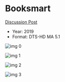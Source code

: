 # Booksmart

[Discussion Post](https://www.avsforum.com/threads/bass-eq-for-filtered-movies.2995212/post-58449456)

* Year: 2019
* Format: DTS-HD MA 5.1

![img 0](https://i.imgur.com/1U2jghq.jpg)

![img 1](https://i.imgur.com/QliUkLB.png)

![img 2](https://i.imgur.com/g2kUUM2.jpg)

![img 3](https://i.imgur.com/UgB27qQ.png)

